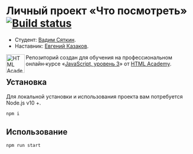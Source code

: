 # Личный проект «Что посмотреть» [![Build status][travis-image]][travis-url]

* Студент: [Вадим Сяткин](https://up.htmlacademy.ru/react/4/user/1093679).
* Наставник: [Евгений Казаков](https://htmlacademy.ru/profile/id343981).


<a href="https://htmlacademy.ru/intensive/react"><img align="left" width="50" height="50" title="HTML Academy" src="https://up.htmlacademy.ru/static/img/intensive/react/logo-for-github.png"></a>

Репозиторий создан для обучения на профессиональном онлайн‑курсе «[JavaScript, уровень 3](https://htmlacademy.ru/intensive/react)» от [HTML Academy](https://htmlacademy.ru).

[travis-image]: https://travis-ci.com/htmlacademy-react/1093679-what-to-watch-4.svg?branch=master
[travis-url]: https://travis-ci.com/htmlacademy-react/1093679-what-to-watch-4

## Установка

Для локальной установки и использования проекта вам потребуется Node.js v10 +.

```sh
npm i
```

## Использование

```sh
npm run start
```
